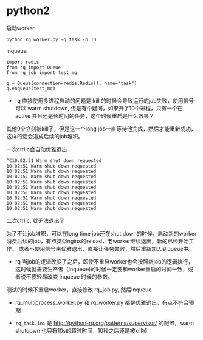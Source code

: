 # python2


启动worker
```
python rq_worker.py -q task -n 10
```

inqueue
```
import redis
from rq import Queue
from rq_job import test_mq

q = Queue(connection=redis.Redis(), name="task")
q.enqueue(test_mq)
```

* rq 直接使用多进程启动的问题是 kill 的时候会导致运行的job失败，使用信号可以 warm shutdown, 但是有个疑问，如果开了10个进程，只有一个在 active 并且还是长时间的任务，这个时候重启是什么效果？

其他9个立刻被kill了，但是这一个long job一直等待他完成，然后才能重新成功，这样的话会造成后续的job堆积。

一次ctrl c会自动优雅退出
```
^C10:02:51 Warm shut down requested
10:02:51 Warm shut down requested
10:02:51 Warm shut down requested
10:02:51 Warm shut down requested
10:02:51 Warm shut down requested
10:02:51 Warm shut down requested
10:02:51 Warm shut down requested
10:02:51 Warm shut down requested
10:02:51 Warm shut down requested
10:02:51 Warm shut down requested
```

二次ctrl c, 就无法退出了

为了不让job堆积，可以在long time job还在shut down的时候，启动新的worker消费后续的job，有点类似nginx的reload，老worker继续退出，新的已经开始工作。
或者不使用信号来优雅退出，直接让任务失败，然后重新加入到queue中。


* rq 当job的逻辑改变了之后，即使不重启worker也会按照新job的逻辑执行，这时候就需要生产者（inqueue)的时候一定要和worker重启的时间一致，或者说不要轻易改变 inqueue 时候的参数。

测试的时候不重启worker，直接修改 rq_job.py, 然后inqueue

* rq_multiprocess_worker.py 和 rq_worker.py 都是优雅退出，有点不符合预期

* `rq_task.ini` 是 http://python-rq.org/patterns/supervisor/ 的配置，warm shutdown 也只有10s的超时时间，10秒之后还是被kill掉 